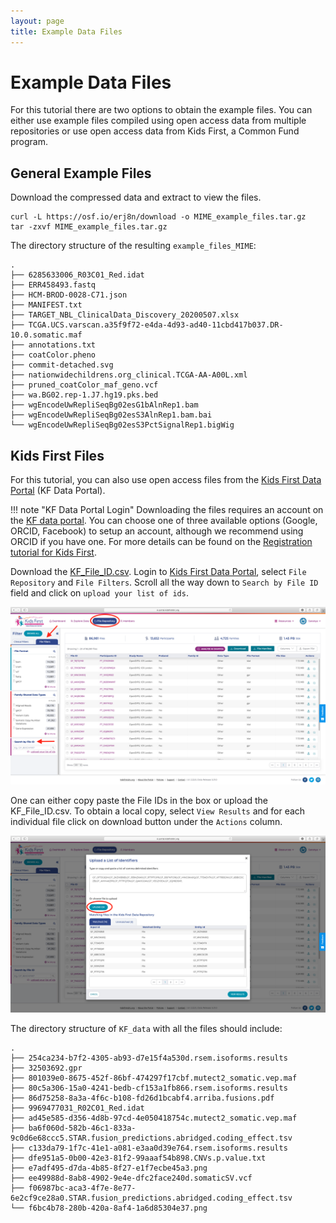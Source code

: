 ```yaml
---
layout: page
title: Example Data Files
---
```


Example Data Files
===================

For this tutorial there are two options to obtain the example files. You can either use example files compiled using open access data from multiple repositories or use open access data from Kids First, a Common Fund program.

General Example Files
-----------------------
Download the compressed data and extract to view the files.

```
curl -L https://osf.io/erj8n/download -o MIME_example_files.tar.gz
tar -zxvf MIME_example_files.tar.gz
```
The directory structure of the resulting `example_files_MIME`:

```
.
├── 6285633006_R03C01_Red.idat
├── ERR458493.fastq
├── HCM-BROD-0028-C71.json
├── MANIFEST.txt
├── TARGET_NBL_ClinicalData_Discovery_20200507.xlsx
├── TCGA.UCS.varscan.a35f9f72-e4da-4d93-ad40-11cbd417b037.DR-10.0.somatic.maf
├── annotations.txt
├── coatColor.pheno
├── commit-detached.svg
├── nationwidechildrens.org_clinical.TCGA-AA-A00L.xml
├── pruned_coatColor_maf_geno.vcf
├── wa.BG02.rep-1.J7.hg19.pks.bed
├── wgEncodeUwRepliSeqBg02esG1bAlnRep1.bam
├── wgEncodeUwRepliSeqBg02esS3AlnRep1.bam.bai
└── wgEncodeUwRepliSeqBg02esS3PctSignalRep1.bigWig
```

Kids First Files
------------------

For this tutorial, you can also use open access files from the [Kids First Data Portal](https://kidsfirstdrc.org) (KF Data Portal).

!!! note "KF Data Portal Login"
    Downloading the files requires an account on the [KF data portal](https://kidsfirstdrc.org). You can choose one of three available options (Google, ORCID, Facebook) to setup an account, although we recommend using ORCID if you have one. For more details can be found on the [Registration tutorial for Kids First](../../Bioinformatics-Skills/Kids-First/Portal-Setup-And-Permissions/KF_3_KF_Registration.md).

Download the [KF_File_ID.csv](./mime_supplementary_files/KF_File_ID.csv). Login to [Kids First Data Portal](https://kidsfirstdrc.org), select `File Repository` and `File Filters`. Scroll all the way down to `Search by File ID` field and click on `upload your list of ids`.

![Search by File ID](../../images/KFDRC_search_by_file_ID.png "Search by File ID")

One can either copy paste the File IDs in the box or upload the KF_File_ID.csv. To obtain a local copy, select `View Results` and for each individual file click on download button under the `Actions` column.

![File ID upload](../../images/KFDRC_file_ID_upload.png "File ID upload")

The directory structure of `KF_data` with all the files should include:

```
.
├── 254ca234-b7f2-4305-ab93-d7e15f4a530d.rsem.isoforms.results
├── 32503692.gpr
├── 801039e0-8675-452f-86bf-474297f17cbf.mutect2_somatic.vep.maf
├── 80c5a306-15a0-4241-bedb-cf153a1fb866.rsem.isoforms.results
├── 86d75258-8a3a-4f6c-b108-fd26d1bcabf4.arriba.fusions.pdf
├── 9969477031_R02C01_Red.idat
├── ad45e585-d356-4d8b-97cd-4e050418754c.mutect2_somatic.vep.maf
├── ba6f060d-582b-46c1-833a-9c0d6e68ccc5.STAR.fusion_predictions.abridged.coding_effect.tsv
├── c133da79-1f7c-41e1-a081-e3aa0d39e764.rsem.isoforms.results
├── dfe951a5-0b00-42e3-81f2-99aaaf54b898.CNVs.p.value.txt
├── e7adf495-d7da-4b85-8f27-e1f7ecbe45a3.png
├── ee49988d-8ab8-4902-9e4e-dfc2face240d.somaticSV.vcf
├── f06987bc-aca3-4f7e-8e77-6e2cf9ce28a0.STAR.fusion_predictions.abridged.coding_effect.tsv
└── f6bc4b78-280b-420a-8af4-1a6d85304e37.png    
```

